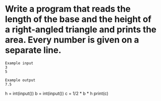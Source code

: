 # Write a program that reads the length of the base and the height of a right-angled triangle and prints the area. Every number is given on a separate line.


```
Example input
3
5

Example output
7.5
```
h = int(input())
b = int(input())
c = 1/2 * b * h
print(c)
